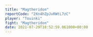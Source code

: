 ```yaml
---
title: "Magtheridon"
reportCode: "2Xn4hZpJvRWtL7zC"
player: "Touinki"
fight: "Magtheridon"
date: 2021-07-29T18:52:59.061000+00:00
---
```

